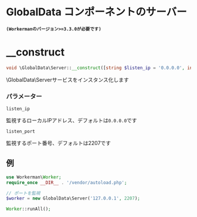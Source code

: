 # GlobalData コンポーネントのサーバー
**``` (Workermanのバージョン>=3.3.0が必要です) ```**

# __construct
```php
void \GlobalData\Server::__construct([string $listen_ip = '0.0.0.0', int $listen_port = 2207])
```

\GlobalData\Serverサービスをインスタンス化します

### パラメーター
 ``` listen_ip ```

監視するローカルIPアドレス、デフォルトは```0.0.0.0```です

 ``` listen_port ```

監視するポート番号、デフォルトは2207です

## 例
```php
use Workerman\Worker;
require_once __DIR__ . '/vendor/autoload.php';

// ポートを監視
$worker = new GlobalData\Server('127.0.0.1', 2207);

Worker::runAll();
```
